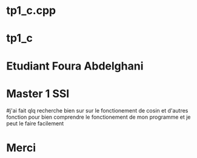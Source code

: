 # tp1_c.cpp
# tp1_c
# Etudiant Foura Abdelghani 
# Master 1 SSI
#j'ai fait qlq recherche bien sur sur le fonctionement de cosin et d'autres fonction pour bien comprendre le fonctionement de mon programme et je peut le faire facilement   
# Merci 
